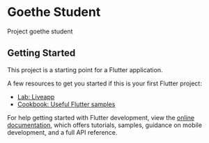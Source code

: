 # Goethe Student

Project goethe student

## Getting Started

This project is a starting point for a Flutter application.

A few resources to get you started if this is your first Flutter project:

- [Lab: Liveapp](https://docs.flutter.dev/get-started/codelab)
- [Cookbook: Useful Flutter samples](https://docs.flutter.dev/cookbook)

For help getting started with Flutter development, view the
[online documentation](https://docs.flutter.dev/), which offers tutorials,
samples, guidance on mobile development, and a full API reference.
